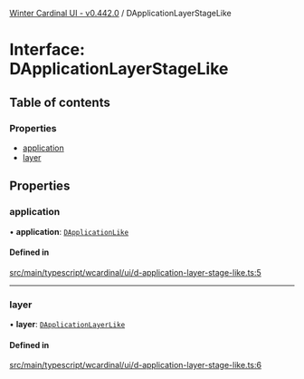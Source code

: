 [Winter Cardinal UI - v0.442.0](../index.md) / DApplicationLayerStageLike

# Interface: DApplicationLayerStageLike

## Table of contents

### Properties

- [application](DApplicationLayerStageLike.md#application)
- [layer](DApplicationLayerStageLike.md#layer)

## Properties

### application

• **application**: [`DApplicationLike`](DApplicationLike.md)

#### Defined in

[src/main/typescript/wcardinal/ui/d-application-layer-stage-like.ts:5](https://github.com/winter-cardinal/winter-cardinal-ui/blob/v0.442.0/src/main/typescript/wcardinal/ui/d-application-layer-stage-like.ts#L5)

___

### layer

• **layer**: [`DApplicationLayerLike`](DApplicationLayerLike.md)

#### Defined in

[src/main/typescript/wcardinal/ui/d-application-layer-stage-like.ts:6](https://github.com/winter-cardinal/winter-cardinal-ui/blob/v0.442.0/src/main/typescript/wcardinal/ui/d-application-layer-stage-like.ts#L6)
